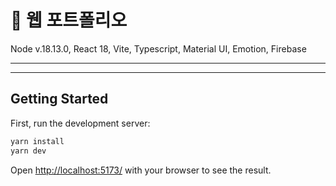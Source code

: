 # 🍎 웹 포트폴리오
Node v.18.13.0, React 18, Vite, Typescript, Material UI, Emotion, Firebase

----


----
## Getting Started

First, run the development server:

```bash
yarn install
yarn dev
```

Open [http://localhost:5173/](http://localhost:5173/) with your browser to see the result.
